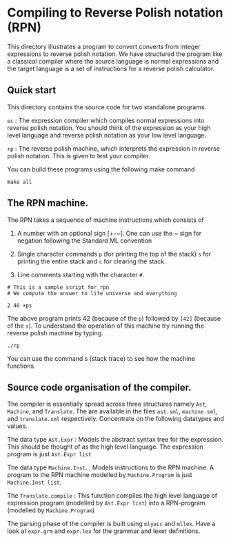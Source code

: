 # Compiling to Reverse Polish notation (RPN)


This directory illustrates a program to convert converts from integer
expressions to reverse polish notation. We have structured the program
like a classical compiler where the source language is normal
expressions and the target language is a set of instructions for a
reverse polish calculator.

## Quick start

This directory contains the source code for two standalone programs.

`ec`
:   The expression compiler which compiles normal expressions into
    reverse polish notation. You should think of the expression as
    your high level language and reverse polish notation as your low
    level language.

`rp`
:   The reverse polish machine, which interprets the expression in
    reverse polish notation. This is given to test your compiler.

You can build these programs using the following make command

```
make all
```

## The RPN machine.


The RPN takes a sequence of machine instructions which consists of

1. A number with an optional sign [+-~]. One can use the ~ sign for
   negation following the Standard ML convention

2. Single character commands `p` (for printing the top of the stack)
   `s` for printing the entire stack and `c` for clearing the stack.

3. Line comments starting with the character `#`.

```
# This is a sample script for rpn
# We compute the answer to life universe and everything

2 40 +ps

```

The above program prints 42 (because of the `p`) followed by `[42]`
(because of the `s`). To understand the operation of this machine try
running the reverse polish machine by typing.

```
./rp
```

You can use the command s (stack trace) to see how the machine
functions.

## Source code organisation of the compiler.

The compiler is essentially spread across three structures namely
`Ast`, `Machine`, and `Translate`. The are available in the files
`ast.sml`, `machine.sml`, and `translate.sml` respectively. Concentrate
on the following datatypes and values.

The data type `Ast.Expr`
:  Models the abstract syntax tree for the expression. This should be
   thought of as the high level language. The expression program is
   just `Ast.Expr list`

The data type `Machine.Inst`.
:    Models instructions to the RPN machine. A program to the RPN
	 machine modelled by `Machine.Program` is just `Machine.Inst list`.


The `Translate.compile`
:    This function compiles the high level language of expression program
     (modelled by `Ast.Expr list`) into a RPN-program (modelled by `Machine.Program`)


The parsing phase of the compiler is built using `mlyacc` and
`mllex`. Have a look at `expr.grm` and `expr.lex` for the grammar and
lexer definitions.
